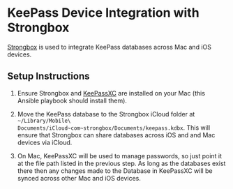 # KeePass Device Integration with Strongbox

[Strongbox](https://strongboxsafe.com/) is used to integrate KeePass databases across Mac and
iOS devices.

## Setup Instructions

1. Ensure Strongbox and [KeePassXC](https://keepassxc.org/) are installed on your Mac (this
   Ansible playbook should install them).

2. Move the KeePass database to the Strongbox iCloud folder at
   `~/Library/Mobile\ Documents/iCloud~com~strongbox/Documents/keepass.kdbx`. This will ensure
   that Strongbox can share databases across iOS and and Mac devices via iCloud.

3. On Mac, KeePassXC will be used to manage passwords, so just point it at the file path listed
   in the previous step. As long as the databases exist there then any changes made to the
   Database in KeePassXC will be synced across other Mac and iOS devices.
